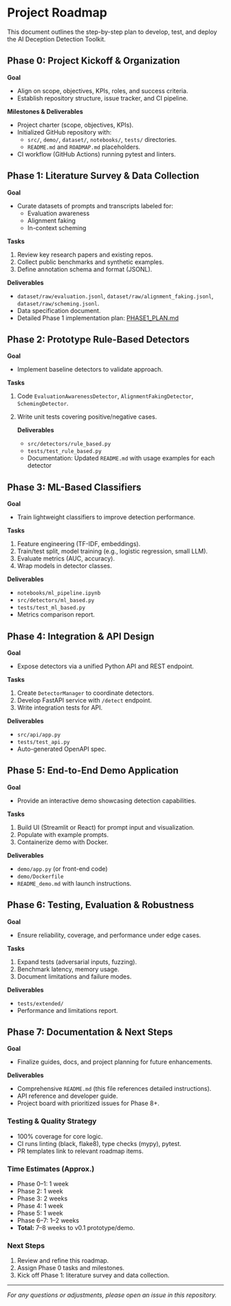  # Project Roadmap

 This document outlines the step-by-step plan to develop, test, and deploy the AI Deception Detection Toolkit.

 ## Phase 0: Project Kickoff & Organization
 **Goal**
 - Align on scope, objectives, KPIs, roles, and success criteria.
 - Establish repository structure, issue tracker, and CI pipeline.

 **Milestones & Deliverables**
 - Project charter (scope, objectives, KPIs).
 - Initialized GitHub repository with:
   - `src/`, `demo/`, `dataset/`, `notebooks/`, `tests/` directories.
   - `README.md` and `ROADMAP.md` placeholders.
 - CI workflow (GitHub Actions) running pytest and linters.

 ## Phase 1: Literature Survey & Data Collection
 **Goal**
 - Curate datasets of prompts and transcripts labeled for:
   - Evaluation awareness
   - Alignment faking
   - In-context scheming

 **Tasks**
 1. Review key research papers and existing repos.
 2. Collect public benchmarks and synthetic examples.
 3. Define annotation schema and format (JSONL).

  **Deliverables**
  - `dataset/raw/evaluation.jsonl`, `dataset/raw/alignment_faking.jsonl`, `dataset/raw/scheming.jsonl`.
  - Data specification document.
  - Detailed Phase 1 implementation plan: [PHASE1_PLAN.md](PHASE1_PLAN.md)

 ## Phase 2: Prototype Rule-Based Detectors
 **Goal**
 - Implement baseline detectors to validate approach.

 **Tasks**
 1. Code `EvaluationAwarenessDetector`, `AlignmentFakingDetector`, `SchemingDetector`.
 2. Write unit tests covering positive/negative cases.

    **Deliverables**
    - `src/detectors/rule_based.py`
    - `tests/test_rule_based.py`
    - Documentation: Updated `README.md` with usage examples for each detector

 ## Phase 3: ML-Based Classifiers
 **Goal**
 - Train lightweight classifiers to improve detection performance.

 **Tasks**
 1. Feature engineering (TF-IDF, embeddings).
 2. Train/test split, model training (e.g., logistic regression, small LLM).
 3. Evaluate metrics (AUC, accuracy).
 4. Wrap models in detector classes.

 **Deliverables**
 - `notebooks/ml_pipeline.ipynb`
 - `src/detectors/ml_based.py`
 - `tests/test_ml_based.py`
 - Metrics comparison report.

 ## Phase 4: Integration & API Design
 **Goal**
 - Expose detectors via a unified Python API and REST endpoint.

 **Tasks**
 1. Create `DetectorManager` to coordinate detectors.
 2. Develop FastAPI service with `/detect` endpoint.
 3. Write integration tests for API.

 **Deliverables**
 - `src/api/app.py`
 - `tests/test_api.py`
 - Auto-generated OpenAPI spec.

 ## Phase 5: End-to-End Demo Application
 **Goal**
 - Provide an interactive demo showcasing detection capabilities.

 **Tasks**
 1. Build UI (Streamlit or React) for prompt input and visualization.
 2. Populate with example prompts.
 3. Containerize demo with Docker.

 **Deliverables**
 - `demo/app.py` (or front-end code)
 - `demo/Dockerfile`
 - `README_demo.md` with launch instructions.

 ## Phase 6: Testing, Evaluation & Robustness
 **Goal**
 - Ensure reliability, coverage, and performance under edge cases.

 **Tasks**
 1. Expand tests (adversarial inputs, fuzzing).
 2. Benchmark latency, memory usage.
 3. Document limitations and failure modes.

 **Deliverables**
 - `tests/extended/`
 - Performance and limitations report.

 ## Phase 7: Documentation & Next Steps
 **Goal**
 - Finalize guides, docs, and project planning for future enhancements.

 **Deliverables**
 - Comprehensive `README.md` (this file references detailed instructions).
 - API reference and developer guide.
 - Project board with prioritized issues for Phase 8+.

 ### Testing & Quality Strategy
 - 100% coverage for core logic.
 - CI runs linting (black, flake8), type checks (mypy), pytest.
 - PR templates link to relevant roadmap items.

 ### Time Estimates (Approx.)
 - Phase 0–1: 1 week
 - Phase 2: 1 week
 - Phase 3: 2 weeks
 - Phase 4: 1 week
 - Phase 5: 1 week
 - Phase 6–7: 1–2 weeks
 - **Total:** 7–8 weeks to v0.1 prototype/demo.

 ### Next Steps
 1. Review and refine this roadmap.
 2. Assign Phase 0 tasks and milestones.
 3. Kick off Phase 1: literature survey and data collection.

 ---
 *For any questions or adjustments, please open an issue in this repository.*